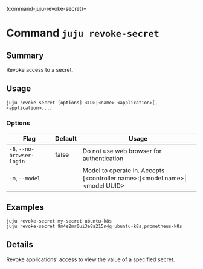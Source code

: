 (command-juju-revoke-secret)=
# Command `juju revoke-secret`

## Summary
Revoke access to a secret.

## Usage
```juju revoke-secret [options] <ID>|<name> <application>[,<application>...]```

### Options
| Flag | Default | Usage |
| --- | --- | --- |
| `-B`, `--no-browser-login` | false | Do not use web browser for authentication |
| `-m`, `--model` |  | Model to operate in. Accepts [&lt;controller name&gt;:]&lt;model name&gt;&#x7c;&lt;model UUID&gt; |

## Examples

    juju revoke-secret my-secret ubuntu-k8s
    juju revoke-secret 9m4e2mr0ui3e8a215n4g ubuntu-k8s,prometheus-k8s


## Details

Revoke applications' access to view the value of a specified secret.